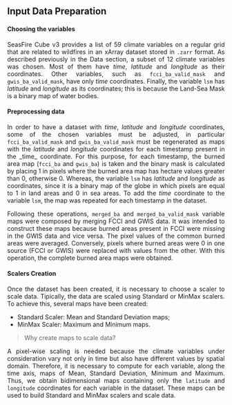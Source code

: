 ## Input Data Preparation

#### Choosing the variables

<p align="justify"> SeasFire Cube v3 provides a list of 59 climate variables on a regular grid that are related to wildfires in an xArray dataset stored in <code>.zarr</code> format. As described previously in the <a href="../docs/data.md" style="text-decoration:none;">Data</a> section, a subset of 12 climate variables was chosen. Most of them have <i>time</i>, <i>latitude</i> and <i>longitude</i> as their coordinates. Other variables, such as <code>fcci_ba_valid_mask</code> and <code>gwis_ba_valid_mask</code>, have only <i>time</i> coordinates. Finally, the variable <code>lsm</code> has <i>latitude</i> and <i>longitude</i> as its coordinates; this is because the Land-Sea Mask is a binary map of water bodies. </p>

#### Preprocessing data

<p align="justify"> In order to have a dataset with <i>time</i>, <i>latitude</i> and <i>longitude</i> coordinates, some of the chosen variables must be adjusted, in particular <code>fcci_ba_valid_mask</code> and <code>gwis_ba_valid_mask</code> must be regenerated as maps with the <i>latitude</i> and <i>longitude</i> coordinates for each timestamp present in the _time_ coordinate. For this purpose, for each timestamp, the burned area map (<code>fcci_ba</code> and <code>gwis_ba</code>) is taken and the binary mask is calculated by placing 1 in pixels where the burned area map has hectare values greater than 0, otherwise 0. Whereas, the variable <code>lsm</code> has <i>latitude</i> and <i>longitude</i> as coordinates, since it is a binary map of the globe in which pixels are equal to 1 in land areas and 0 in sea areas. To add the <i>time</i> coordinate to the variable <code>lsm</code>, the map was repeated for each timestamp in the dataset.</p>

<p align="justify"> Following these operations, <code>merged_ba</code> and <code>merged_ba_valid_mask</code> variable maps were composed by merging FCCI and GWIS data. It was intended to construct these maps because burned areas present in FCCI were missing in the GWIS data and vice versa. The pixel values of the common burned areas were averaged. Conversely, pixels where burned areas were 0 in one source (FCCI or GWIS) were replaced with values from the other. With this operation, the complete burned area maps were obtained.</p>

#### Scalers Creation

<p align="justify"> Once the dataset has been created, it is necessary to choose a scaler to scale data. Tipically, the data are scaled using Standard or MinMax scalers. To achieve this, several maps have been created: </p>

- Standard Scaler: Mean and Standard Deviation maps;
- MinMax Scaler: Maximum and Minimum maps.

> Why create maps to scale data?

<p align="justify"> A pixel-wise scaling is needed because the climate variables under consideration vary not only in time but also have different values by spatial domain. Therefore, it is necessary to compute for each variable, along the time axis, maps of Mean, Standard Deviation, Minimum and Maximum. Thus, we obtain bidimensional maps containing only the <code>latitude</code> and <code>longitude</code> coordinates for each variable in the dataset. These maps can be used to build Standard and MinMax scalers and scale data. </p>
